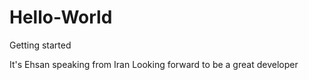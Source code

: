 # Hello-World
Getting started


 It's Ehsan speaking from Iran
 Looking forward to be a great developer
